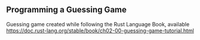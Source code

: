 ## Programming a Guessing Game

Guessing game created while following the Rust Language Book, available https://doc.rust-lang.org/stable/book/ch02-00-guessing-game-tutorial.html
